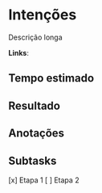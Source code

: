 # Intenções
Descrição longa

**Links**: 


## Tempo estimado

## Resultado

## Anotações

## Subtasks
[x] Etapa 1
[ ] Etapa 2